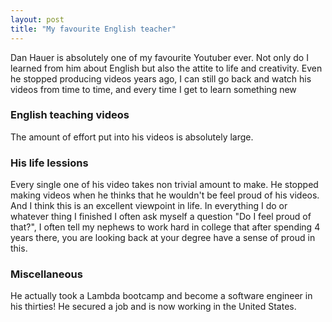 ```yaml
---
layout: post
title: "My favourite English teacher"
---
```

Dan Hauer is absolutely one of my favourite Youtuber ever. Not only do I learned from him about English but also the attite to life and creativity. Even he stopped producing videos years ago, I can still go back and watch his videos from time to time, and every time I get to learn something new
### English teaching videos
The amount of effort put into his videos is absolutely large.
### His life lessions 
Every single one of his video takes non trivial amount to make. He stopped making videos when he thinks that he wouldn't be feel proud of his videos. And I think this is an excellent viewpoint in life. In everything I do or whatever thing I finished I often ask myself a question "Do I feel proud of that?", I often tell my nephews to work hard in college that after spending 4 years there, you are looking back at your degree have a sense of proud in this.
### Miscellaneous
He actually took a Lambda bootcamp and become a software engineer in his thirties! He secured a job and is now working in the United States.



